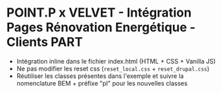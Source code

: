 # POINT.P x VELVET - Intégration Pages Rénovation Energétique - Clients PART

- Intégration inline dans le fichier index.html (HTML + CSS + Vanilla JS)
- Ne pas modifier les reset css (`reset_local.css` + `reset_drupal.css`)
- Réutiliser les classes présentes dans l'exemple et suivre la nomenclature BEM + préfixe "pl" pour les nouvelles classes